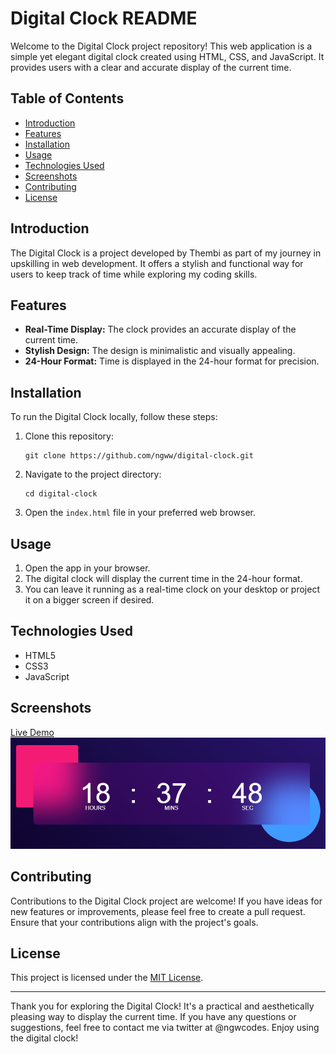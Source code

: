 # Digital Clock README

Welcome to the Digital Clock project repository! This web application is a simple yet elegant digital clock created using HTML, CSS, and JavaScript. It provides users with a clear and accurate display of the current time.

## Table of Contents
- [Introduction](#introduction)
- [Features](#features)
- [Installation](#installation)
- [Usage](#usage)
- [Technologies Used](#technologies-used)
- [Screenshots](#screenshots)
- [Contributing](#contributing)
- [License](#license)

## Introduction
The Digital Clock is a project developed by Thembi as part of my journey in upskilling in web development. It offers a stylish and functional way for users to keep track of time while exploring my coding skills.

## Features
- **Real-Time Display:** The clock provides an accurate display of the current time.
- **Stylish Design:** The design is minimalistic and visually appealing.
- **24-Hour Format:** Time is displayed in the 24-hour format for precision.

## Installation
To run the Digital Clock locally, follow these steps:

1. Clone this repository:
   ```
   git clone https://github.com/ngww/digital-clock.git
   ```

2. Navigate to the project directory:
   ```
   cd digital-clock
   ```

3. Open the `index.html` file in your preferred web browser.

## Usage
1. Open the app in your browser.
2. The digital clock will display the current time in the 24-hour format.
3. You can leave it running as a real-time clock on your desktop or project it on a bigger screen if desired.

## Technologies Used
- HTML5
- CSS3
- JavaScript

## Screenshots
[Live Demo](https://digital-clock-ngww.vercel.app)
![Screenshot 1](screenshots/screenshot1.png)

## Contributing
Contributions to the Digital Clock project are welcome! If you have ideas for new features or improvements, please feel free to create a pull request. Ensure that your contributions align with the project's goals.

## License
This project is licensed under the [MIT License](LICENSE).

---

Thank you for exploring the Digital Clock! It's a practical and aesthetically pleasing way to display the current time. If you have any questions or suggestions, feel free to contact me via twitter at @ngwcodes. Enjoy using the digital clock!